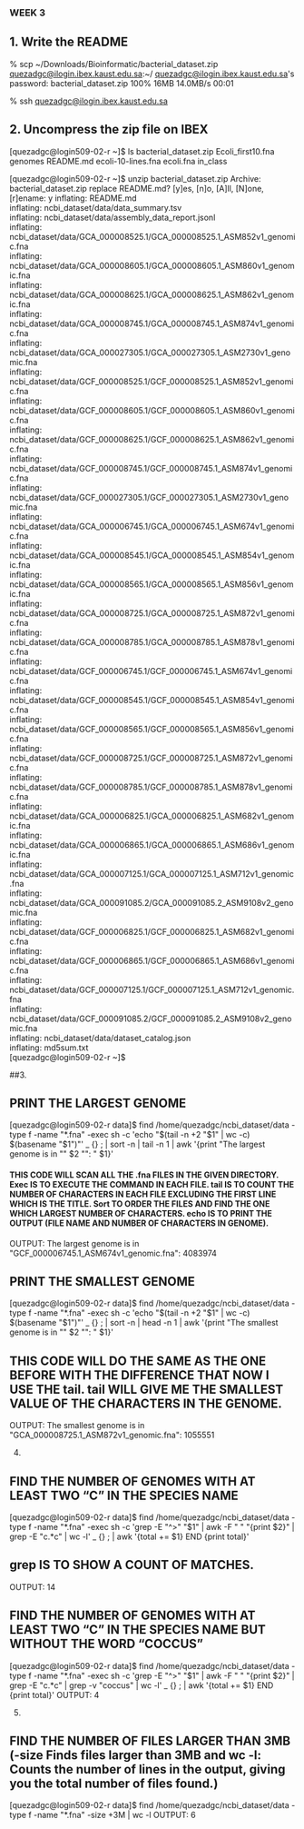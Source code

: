### WEEK 3
## 1. Write the README

% scp ~/Downloads/Bioinformatic/bacterial_dataset.zip quezadgc@ilogin.ibex.kaust.edu.sa:~/
quezadgc@ilogin.ibex.kaust.edu.sa's password: 
bacterial_dataset.zip                                  100%   16MB  14.0MB/s   00:01    

 % ssh quezadgc@ilogin.ibex.kaust.edu.sa

## 2. Uncompress the zip file on IBEX
[quezadgc@login509-02-r ~]$ ls
bacterial_dataset.zip  Ecoli_first10.fna  genomes   README.md
ecoli-10-lines.fna     ecoli.fna          in_class

[quezadgc@login509-02-r ~]$ unzip bacterial_dataset.zip 
Archive:  bacterial_dataset.zip
replace README.md? [y]es, [n]o, [A]ll, [N]one, [r]ename: y
  inflating: README.md               
  inflating: ncbi_dataset/data/data_summary.tsv  
  inflating: ncbi_dataset/data/assembly_data_report.jsonl  
  inflating: ncbi_dataset/data/GCA_000008525.1/GCA_000008525.1_ASM852v1_genomic.fna  
  inflating: ncbi_dataset/data/GCA_000008605.1/GCA_000008605.1_ASM860v1_genomic.fna  
  inflating: ncbi_dataset/data/GCA_000008625.1/GCA_000008625.1_ASM862v1_genomic.fna  
  inflating: ncbi_dataset/data/GCA_000008745.1/GCA_000008745.1_ASM874v1_genomic.fna  
  inflating: ncbi_dataset/data/GCA_000027305.1/GCA_000027305.1_ASM2730v1_genomic.fna  
  inflating: ncbi_dataset/data/GCF_000008525.1/GCF_000008525.1_ASM852v1_genomic.fna  
  inflating: ncbi_dataset/data/GCF_000008605.1/GCF_000008605.1_ASM860v1_genomic.fna  
  inflating: ncbi_dataset/data/GCF_000008625.1/GCF_000008625.1_ASM862v1_genomic.fna  
  inflating: ncbi_dataset/data/GCF_000008745.1/GCF_000008745.1_ASM874v1_genomic.fna  
  inflating: ncbi_dataset/data/GCF_000027305.1/GCF_000027305.1_ASM2730v1_genomic.fna  
  inflating: ncbi_dataset/data/GCA_000006745.1/GCA_000006745.1_ASM674v1_genomic.fna  
  inflating: ncbi_dataset/data/GCA_000008545.1/GCA_000008545.1_ASM854v1_genomic.fna  
  inflating: ncbi_dataset/data/GCA_000008565.1/GCA_000008565.1_ASM856v1_genomic.fna  
  inflating: ncbi_dataset/data/GCA_000008725.1/GCA_000008725.1_ASM872v1_genomic.fna  
  inflating: ncbi_dataset/data/GCA_000008785.1/GCA_000008785.1_ASM878v1_genomic.fna  
  inflating: ncbi_dataset/data/GCF_000006745.1/GCF_000006745.1_ASM674v1_genomic.fna  
  inflating: ncbi_dataset/data/GCF_000008545.1/GCF_000008545.1_ASM854v1_genomic.fna  
  inflating: ncbi_dataset/data/GCF_000008565.1/GCF_000008565.1_ASM856v1_genomic.fna  
  inflating: ncbi_dataset/data/GCF_000008725.1/GCF_000008725.1_ASM872v1_genomic.fna  
  inflating: ncbi_dataset/data/GCF_000008785.1/GCF_000008785.1_ASM878v1_genomic.fna  
  inflating: ncbi_dataset/data/GCA_000006825.1/GCA_000006825.1_ASM682v1_genomic.fna  
  inflating: ncbi_dataset/data/GCA_000006865.1/GCA_000006865.1_ASM686v1_genomic.fna  
  inflating: ncbi_dataset/data/GCA_000007125.1/GCA_000007125.1_ASM712v1_genomic.fna  
  inflating: ncbi_dataset/data/GCA_000091085.2/GCA_000091085.2_ASM9108v2_genomic.fna  
  inflating: ncbi_dataset/data/GCF_000006825.1/GCF_000006825.1_ASM682v1_genomic.fna  
  inflating: ncbi_dataset/data/GCF_000006865.1/GCF_000006865.1_ASM686v1_genomic.fna  
  inflating: ncbi_dataset/data/GCF_000007125.1/GCF_000007125.1_ASM712v1_genomic.fna  
  inflating: ncbi_dataset/data/GCF_000091085.2/GCF_000091085.2_ASM9108v2_genomic.fna  
  inflating: ncbi_dataset/data/dataset_catalog.json  
  inflating: md5sum.txt              
[quezadgc@login509-02-r ~]$ 

##3. 
## PRINT THE LARGEST GENOME
[quezadgc@login509-02-r data]$ find /home/quezadgc/ncbi_dataset/data -type f -name "*.fna" -exec sh -c 'echo "$(tail -n +2 "$1" | wc -c) $(basename "$1")"' _ {} \; | sort -n | tail -n 1 | awk '{print "The largest genome is in \"" $2 "\": " $1}'
#### THIS CODE WILL SCAN ALL THE .fna FILES IN THE GIVEN DIRECTORY. Exec IS TO EXECUTE THE COMMAND IN EACH FILE. tail IS TO COUNT THE NUMBER OF CHARACTERS IN EACH FILE EXCLUDING THE FIRST LINE WHICH IS THE TITLE. Sort TO ORDER THE FILES AND FIND THE ONE WHICH LARGEST NUMBER OF CHARACTERS. echo IS TO PRINT THE OUTPUT (FILE NAME AND NUMBER OF CHARACTERS IN GENOME). 

OUTPUT: The largest genome is in "GCF_000006745.1_ASM674v1_genomic.fna": 4083974


## PRINT THE SMALLEST GENOME
[quezadgc@login509-02-r data]$ find /home/quezadgc/ncbi_dataset/data -type f -name "*.fna" -exec sh -c 'echo "$(tail -n +2 "$1" | wc -c) $(basename "$1")"' _ {} \; | sort -n | head -n 1 | awk '{print "The smallest genome is in \"" $2 "\": " $1}'
## THIS CODE WILL DO THE SAME AS THE ONE BEFORE WITH THE DIFFERENCE THAT NOW I USE THE tail. tail WILL GIVE ME THE SMALLEST VALUE OF THE CHARACTERS IN THE GENOME. 
 
OUTPUT: The smallest genome is in "GCA_000008725.1_ASM872v1_genomic.fna": 1055551


4. 

## FIND THE NUMBER OF GENOMES WITH AT LEAST TWO “C” IN THE SPECIES NAME

[quezadgc@login509-02-r data]$ find /home/quezadgc/ncbi_dataset/data -type f -name "*.fna" -exec sh -c 'grep -E "^>" "$1" | awk -F " " "{print \$2}" | grep -E "c.*c" | wc -l' _ {} \; | awk '{total += $1} END {print total}'
## grep IS TO SHOW A COUNT OF MATCHES.
OUTPUT: 14

## FIND THE NUMBER OF GENOMES WITH AT LEAST TWO “C” IN THE SPECIES NAME BUT WITHOUT THE WORD “COCCUS”

[quezadgc@login509-02-r data]$ find /home/quezadgc/ncbi_dataset/data -type f -name "*.fna" -exec sh -c 'grep -E "^>" "$1" | awk -F " " "{print \$2}" | grep -E "c.*c" | grep -v "coccus" | wc -l' _ {} \; | awk '{total += $1} END {print total}'
OUTPUT: 4


5. 
## FIND THE NUMBER OF FILES LARGER THAN 3MB (-size  Finds files larger than 3MB and wc -l: Counts the number of lines in the output, giving you the total number of files found.)

[quezadgc@login509-02-r data]$ find /home/quezadgc/ncbi_dataset/data -type f -name "*.fna" -size +3M | wc -l
OUTPUT: 6
